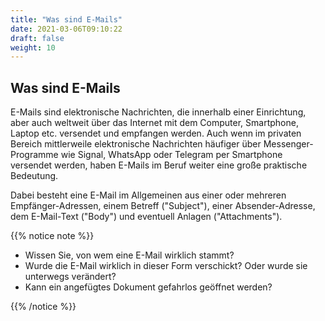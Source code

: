 ```yaml
---
title: "Was sind E-Mails"
date: 2021-03-06T09:10:22
draft: false
weight: 10
---
```


## Was sind E-Mails

E-Mails sind elektronische Nachrichten, die innerhalb einer Einrichtung, aber auch weltweit über das Internet mit dem Computer, Smartphone, Laptop etc. versendet und empfangen werden. Auch wenn im privaten Bereich mittlerweile elektronische Nachrichten häufiger über Messenger-Programme wie Signal, WhatsApp oder Telegram per Smartphone versendet werden, haben E-Mails im Beruf weiter eine große praktische Bedeutung.

Dabei besteht eine E-Mail im Allgemeinen aus einer oder mehreren Empfänger-Adressen, einem Betreff ("Subject"), einer Absender-Adresse, dem E-Mail-Text ("Body") und eventuell Anlagen ("Attachments").

{{% notice note %}}

- Wissen Sie, von wem eine E-Mail wirklich stammt?
- Wurde die E-Mail wirklich in dieser Form verschickt? Oder wurde sie unterwegs verändert?
- Kann ein angefügtes Dokument gefahrlos geöffnet werden?

{{% /notice %}}